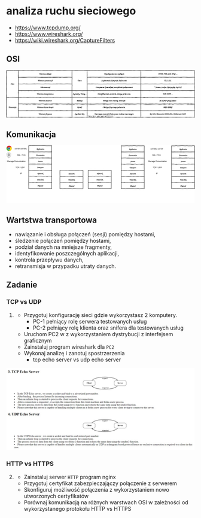 # analiza ruchu sieciowego

  * https://www.tcpdump.org/
  * https://www.wireshark.org/
  * https://wiki.wireshark.org/CaptureFilters

## OSI

  ![osi-iso](osi.svg)

## Komunikacja

  ![osi-flow](osi-flow.svg)

## Wartstwa transportowa

  * nawiązanie i obsługa połączeń (sesji) pomiędzy hostami,
  * śledzenie połączeń pomiędzy hostami,
  * podział danych na mniejsze fragmenty,
  * identyfikowanie poszczególnych aplikacji,
  * kontrola przepływu danych,
  * retransmisja w przypadku utraty danych.

## Zadanie 

### TCP vs UDP
1.
   * Przygotuj konfigurację sieci gdzie wykorzystasz 2 komputery. 
     * PC-1 pełniący rolę serwera testowanych usług
     * PC-2 pełniący rolę klienta oraz snifera dla testowanych usług
   * Uruchom PC2 w z wykorzystaniem dystrybucji z interfejsem graficznym
   * Zainstaluj program wireshark dla ``PC2``
   * Wykonaj analizę i zanotuj spostrzerzenia
     * tcp echo server vs udp echo server


![10-cwiczenia](tcpvsvg.svg)


### HTTP vs HTTPS
2. 
   * Zainstaluj serwer ``HTTP`` program nginx
   * Przygotuj certyfikat zabezpieczajączy połączenie z serwerem
   * Skonfiguruj możliwość połączenia z wykorzystaniem nowo utworzonych certyfikatów
   * Porównaj komunikacją na różnych warstwach OSI w zależności od wykorzystanego protokołu HTTP vs HTTPS
   
      
